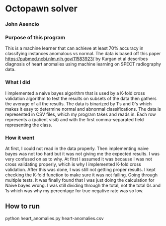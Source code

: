 # Octopawn solver
### John Asencio

### Purpose of this program
This is a machine learner that can achieve at least 70% accuracy in classifying instances anomalous vs normal. The data is based off this paper https://pubmed.ncbi.nlm.nih.gov/11583923/ by Kurgan et al describes diagnosis of heart anomalies using machine learning on SPECT radiography data. 

### What I did
I implemented a naive bayes algorithm that is used by a K-fold cross validation algorithm to test the results on subsets of the data then gathers the average of all the results. The data is binarized by 1's and 0's which makes it easy to determine normal and abnormal classifications. The data is represented in CSV files, which my program takes and reads in. Each row represents a (patient visit) and with the first comma-separated field representing the class.

### How it went
At first, I could not read in the data properly. Then implementing naive bayes was not too hard but it was not giving me the expected results. I was very confused on as to why. At first I assumed it was because I was not cross validating properly, which is why I implemented K-fold cross validation. After this was done, I was still not getting proper results. I kept checking the K-fold function to make sure it was not failing. Going through multiple tests. It was finally found that I was just doing the calculation for Naive bayes wrong. I was still dividing through the total, not the total 0s and 1s which was why my percentage for true negative rate was so low. 

## How to run
python heart_anomalies.py heart-anomalies.csv
